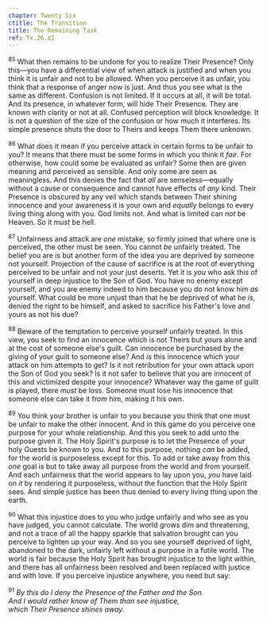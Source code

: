 ```yaml
---
chapter: Twenty Six
ctitle: The Transition
title: The Remaining Task
ref: Tx.26.XI
---
```


<sup>85</sup> What then remains to be undone for you to realize Their Presence?
Only this—you have a differential view of when attack is justified and
when you think it is unfair and not to be allowed. When you perceive it
as unfair, you think that a response of anger now is just. And thus you
see what is the same as different. Confusion is not limited. If it
occurs at all, it will be total. And its presence, in whatever form,
will hide Their Presence. They are known with clarity or not at all.
Confused perception will block knowledge. It is not a question of the
size of the confusion or how much it interferes. Its simple presence
shuts the door to Theirs and keeps Them there unknown.

<sup>86</sup> What does it mean if you perceive attack in certain forms to be
unfair to you? It means that there must be some forms in which you think
it *fair*. For otherwise, how could some be evaluated as unfair? Some
then are given meaning and perceived as sensible. And only some are seen
as meaningless. And this denies the fact that *all* are
senseless—equally without a cause or consequence and cannot have effects
of *any* kind. Their Presence is obscured by any veil which stands
between Their shining innocence and your awareness it is your own and
*equally* belongs to every living thing along with you. God limits not.
And what is limited can *not* be Heaven. So it *must* be hell.

<sup>87</sup> Unfairness and attack are *one* mistake, so firmly joined that where
one is perceived, the other must be seen. You cannot *be* unfairly
treated. The belief you are is but another form of the idea you are
deprived by someone not yourself. Projection of the cause of sacrifice
is at the root of everything perceived to be unfair and not your just
deserts. Yet it is *you* who ask this of yourself in deep injustice to
the Son of God. You have no enemy except yourself, and you are enemy
indeed to him because you do not know him *as* yourself. What could be
more unjust than that he be deprived of what he *is*, denied the right
to be himself, and asked to sacrifice his Father's love and yours as not
his due?

<sup>88</sup> Beware of the temptation to perceive yourself unfairly treated. In
this view, you seek to find an innocence which is not Theirs but yours
alone and at the cost of someone else's guilt. Can innocence be
purchased by the giving of your guilt to someone else? And *is* this
innocence which your attack on him attempts to get? Is it not
retribution for your own attack upon the Son of God you seek? Is it not
safer to believe that you are innocent of this and victimized despite
your innocence? Whatever way the game of guilt is played, there *must*
be loss. Someone must lose his innocence that someone else can take it
from him, making it his own.

<sup>89</sup> You think your brother is unfair to you because you think that one
must be unfair to make the other innocent. And in this game do you
perceive one purpose for your whole relationship. And this you seek to
add unto the purpose given it. The Holy Spirit's purpose is to let the
Presence of your holy Guests be known to you. And to this purpose,
nothing *can* be added, for the world is purposeless except for this. To
add or take away from this *one* goal is but to take away all purpose
from the world and from yourself. And each unfairness that the world
appears to lay upon you, *you* have laid on *it* by rendering it
purposeless, without the function that the Holy Spirit sees. And simple
justice has been thus denied to every living thing upon the earth.

<sup>90</sup> What this injustice does to you who judge unfairly and who see as you
have judged, you cannot calculate. The world grows dim and threatening,
and not a trace of all the happy sparkle that salvation brought can you
perceive to lighten up your way. And so you see yourself deprived of
light, abandoned to the dark, unfairly left without a purpose in a
futile world. The world is fair because the Holy Spirit has brought
injustice to the light within, and there has all unfairness been
resolved and been replaced with justice and with love. If you perceive
injustice anywhere, you need but say:

<sup>91</sup> *By this do I deny the Presence of the Father and the Son.<br/>
And I would rather know of Them than see injustice,<br/>
which Their Presence shines away.*

